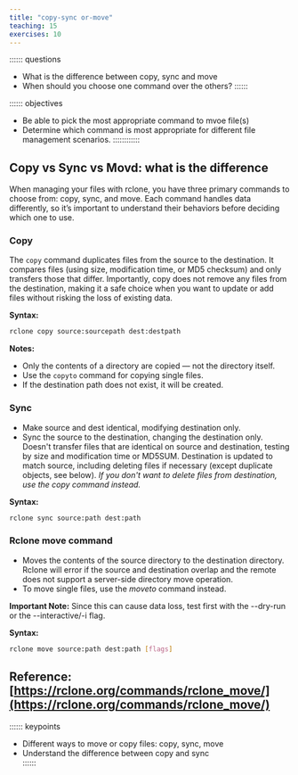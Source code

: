 ```yaml
---
title: "copy-sync or-move"
teaching: 15
exercises: 10
---
```


:::::: questions
- What is the difference between copy, sync and move
- When should you choose one command over the others?
::::::

:::::: objectives
- Be able to pick the most appropriate command to mvoe file(s)
- Determine which command is most appropriate for different file management scenarios.
::::::::::::

## Copy vs Sync vs Movd: what is the difference

When managing your files with rclone, you have three primary commands to choose from: copy, sync, and move. Each command handles data differently, so it’s important to understand their behaviors before deciding which one to use.

### Copy 

The ```copy``` command duplicates files from the source to the destination. It compares files (using size, modification time, or MD5 checksum) and only transfers those that differ. Importantly, copy does not remove any files from the destination, making it a safe choice when you want to update or add files without risking the loss of existing data.

**Syntax:** 

```bash 
rclone copy source:sourcepath dest:destpath
``` 
**Notes:**

- Only the contents of a directory are copied — not the directory itself.
- Use the ```copyto``` command for copying single files.
- If the destination path does not exist, it will be created.

### Sync 

- Make source and dest identical, modifying destination only.  
-  Sync the source to the destination, changing the destination only. Doesn't transfer files that are identical on source and destination, testing by size and modification time or MD5SUM. Destination is updated to match source, including deleting files if necessary (except duplicate objects, see below). *If you don't want to delete files from destination, use the copy command instead.*

**Syntax:** 

```bash
rclone sync source:path dest:path
```

### Rclone move command

- Moves the contents of the source directory to the destination directory. Rclone will error if the source and destination overlap and the remote does not support a server-side directory move operation. 
- To move single files, use the *moveto* command instead.

**Important Note:** Since this can cause data loss, test first with the --dry-run or the --interactive/-i flag.

**Syntax:**

```bash 
rclone move source:path dest:path [flags]
```

## Reference:  [https://rclone.org/commands/rclone_move/](https://rclone.org/commands/rclone_move/)

:::::: keypoints
 - Different ways to move or copy files: copy, sync, move   
 - Understand the difference between copy and sync   
::::::
